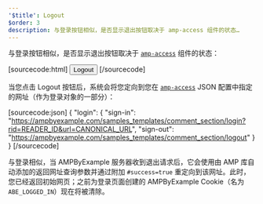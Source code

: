 ```yaml
---
'$title': Logout
$order: 3
description: 与登录按钮相似，是否显示退出按钮取决于 amp-access 组件的状态…
---
```


与登录按钮相似，是否显示退出按钮取决于 [`amp-access`](../../../../documentation/components/reference/amp-access.md) 组件的状态：

[sourcecode:html]
<button amp-access="loggedIn" amp-access-hide tabindex="0" on="tap:amp-access.login-sign-out" class="button-primary comment-button">Logout</button>
[/sourcecode]

当您点击 Logout 按钮后，系统会将您定向到您在 [`amp-access`](../../../../documentation/components/reference/amp-access.md) JSON 配置中指定的网址（作为登录对象的一部分）：

[sourcecode:json]
{
"login": {
"sign-in": "https://ampbyexample.com/samples_templates/comment_section/login?rid=READER_ID&url=CANONICAL_URL",
"sign-out": "https://ampbyexample.com/samples_templates/comment_section/logout"
}
}
[/sourcecode]

与登录相似，当 AMPByExample 服务器收到退出请求后，它会使用由 AMP 库自动添加的返回网址查询参数并通过附加 `#success=true` 重定向到该网址。此时，您已经返回初始网页；之前为登录页面创建的 AMPByExample Cookie（名为 `ABE_LOGGED_IN`）现在将被清除。
